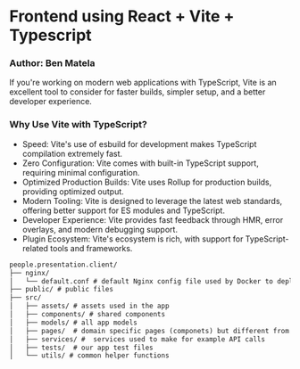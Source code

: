 # Frontend using React + Vite + Typescript
### Author: Ben Matela

If you're working on modern web applications with TypeScript, Vite is an excellent tool to consider for faster builds, simpler setup, and a better developer experience.

### Why Use Vite with TypeScript?

* Speed: Vite's use of esbuild for development makes TypeScript compilation extremely fast.
* Zero Configuration: Vite comes with built-in TypeScript support, requiring minimal configuration.
* Optimized Production Builds: Vite uses Rollup for production builds, providing optimized output.
* Modern Tooling: Vite is designed to leverage the latest web standards, offering better support for ES modules and TypeScript.
* Developer Experience: Vite provides fast feedback through HMR, error overlays, and modern debugging support.
* Plugin Ecosystem: Vite's ecosystem is rich, with support for TypeScript-related tools and frameworks.

```md
people.presentation.client/
├── nginx/
│   └── default.conf # default Nginx config file used by Docker to deploy
├── public/ # public files
├── src/
│   ├── assets/ # assets used in the app
│   ├── components/ # shared components
│   ├── models/ # all app models
│   ├── pages/  # domain specific pages (componets) but different from the shared modules
│   ├── services/ #  services used to make for example API calls
│   ├── tests/  # our app test files 
│   └── utils/ # common helper functions
```